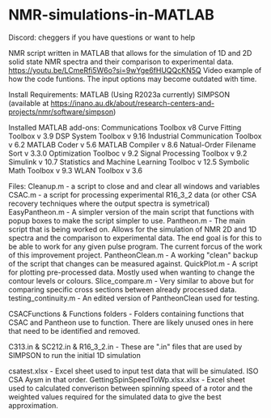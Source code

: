 # NMR-simulations-in-MATLAB

Discord: cheggers if you have questions or want to help

NMR script written in MATLAB that allows for the simulation of 1D and 2D solid state NMR spectra and their comparison to experimental data.
https://youtu.be/LCmeRfi5W6o?si=9wYge6fHUQQcKN5Q   Video example of how the code funtions. The input options may become outdated with time.

Install Requirements:
MATLAB (Using R2023a currently)
SIMPSON (available at https://inano.au.dk/about/research-centers-and-projects/nmr/software/simpson)

Installed MATLAB add-ons:
Communications Toolbox v8
Curve Fitting Toolbox v 3.9
DSP System Toolbox v 9.16
Industrial Communication Toolbox v 6.2
MATLAB Coder v 5.6
MATLAB Compiler v 8.6
Natual-Order Filename Sort v 3.3.0
Optimization Toolboc v 9.2
Signal Processing Toolbox v 9.2
Simulink v 10.7
Statistics and Machine Learning Toolboc v 12.5
Symbolic Math Toolbox v 9.3
WLAN Toolbox v 3.6

Files:
Cleanup.m - a script to close and and clear all windows and variables
CSAC.m - a script for processing experimental R16_3_2 data (or other CSA recovery techniques where the output spectra is symetrical)
EasyPantheon.m - A simpler version of the main script that functions with popup boxes to make the script simpler to use.
Pantheon.m - The main script that is being worked on. Allows for the simulation of NMR 2D and 1D spectra and the comparison to experimental data. The end goal is for this to be able to work for any given pulse program. The current forcus of the work of this improvement project. 
PantheonClean.m - A working "clean" backup of the script that changes can be measured against. 
QuickPlot.m - A script for plotting pre-processed data. Mostly used when wanting to change the contour levels or colours.
Slice_compare.m - Very similar to above but for comparing specific cross sections between already processed data.
testing_continuity.m - An edited version of PantheonClean used for testing.

CSACFunctions & Functions folders - Folders containing functions that CSAC and Pantheon use to function. There are likely unused ones in here that need to be identified and removed.

C313.in & SC212.in & R16_3_2.in - These are ".in" files that are used by SIMPSON to run the initial 1D simulation

csatest.xlsx - Excel sheet used to input test data that will be simulated. ISO CSA Aysm in that order. 
GettingSpinSpeedToWp.xlsx.xlsx -  Excel sheet used to calculated converison between spinning speed of a rotor and the weighted values required for the simulated data to give the best approximation. 
